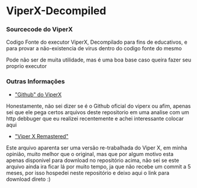 # ViperX-Decompiled


### Sourcecode do ViperX

Codigo Fonte do executor ViperX, Decompilado para fins de educativos, e para provar a não-existencia de virus dentro do codigo fonte do mesmo
<p></p>
Pode não ser de muita utilidade, mas é uma boa base caso queira fazer seu proprio executor

### Outras Informações

- ["Github" do ViperX ](https://github.com/ySeuamorkkk/viperx)
<p></p>
Honestamente, não sei dizer se é o Github oficial do viperx ou afim, apenas sei que ele pega certos arquivos deste repositorio em uma analise com um http debbuger que eu realizei recentemente e achei interessante colocar aqui
<p></p>

- ["Viper X Remastered"]()
<p></p>
Este arquivo aparenta ser uma versão re-trabalhada do Viper X, em minha opinião, muito melhor que o original, mas que por algum motivo esta apenas disponivel para download no repositório acima, não sei se este arquivo ainda ira ficar lá por muito tempo, ja que não recebe um commit a 5 meses, por isso hospedei neste repositório e deixo aqui o link para download direto :)
